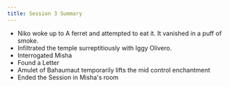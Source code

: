 ```yaml
---
title: Session 3 Summary
---
```


- Niko woke up to A ferret and attempted to eat it. It vanished in a puff of smoke.
- Infiltrated the temple surreptitiously with Iggy Olivero.
- Interrogated Misha
- Found a Letter
- Amulet of Bahaumaut temporarily lifts the mid control enchantment 
- Ended the Session in Misha's room